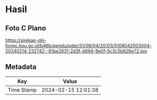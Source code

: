 # Hasil

## Foto C Plano

https://sirekap-obj-formc.kpu.go.id/b46b/pemilu/pdpr/51/08/04/20/03/5108042003004-20240214-232742--81be2831-2d3f-4894-9e0f-5c3c5b826e72.jpg


## Metadata

| Key        | Value               |
| ---------- | ------------------- |
| Time Stamp | 2024-02-15 12:01:38 |



